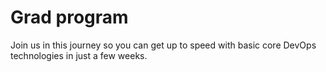 # Grad program
Join us in this journey so you can get up to speed with basic core DevOps technologies in just a few weeks.
